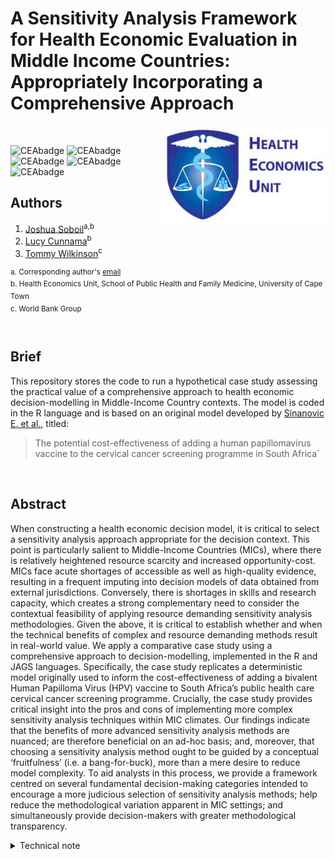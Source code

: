 # A Sensitivity Analysis Framework for Health Economic Evaluation in Middle Income Countries: Appropriately Incorporating a Comprehensive Approach

<img src="misc/logo.jpg" width="260" align="right" />
<br/>

![CEAbadge](https://img.shields.io/github/issues/jSoboil/Dissertation)
![CEAbadge](https://img.shields.io/github/last-commit/jSoboil/Dissertation)
![CEAbadge](https://img.shields.io/github/license/jSoboil/Dissertation)
![CEAbadge](https://img.shields.io/badge/R-v4.0.0+-blue)
![CEAbadge](https://img.shields.io/badge/JAGS-v4.3.0-blue)

## Authors
1. [Joshua Soboil](https://orcid.org/0000-0003-1362-8465)<sup>a,b</sup>
2. [Lucy Cunnama](https://orcid.org/0000-0003-2134-4905)<sup>b</sup>
3. [Tommy Wilkinson](https://orcid.org/0000-0003-0806-2196)<sup>c</sup>

<sup>a. Corresponding author's [email](mailto:soboil.joshua@gmail.com) <br/>
b. Health Economics Unit, School of Public Health and Family Medicine, University of Cape Town <br/>
c. World Bank Group <br/>
<sup>
<br/>

## Brief
This repository stores the code to run a hypothetical case study assessing the practical value of a comprehensive approach to health economic decision-modelling in Middle-Income Country contexts. The model is coded in the R language and is based on an original model developed by [Sinanovic E. et al.](https://doi.org/10.1016/j.vaccine.2009.08.004), titled:

>The potential cost-effectiveness of adding a human papillomavirus vaccine to the cervical cancer screening programme in South Africa`

<br/>

## Abstract
When constructing a health economic decision model, it is critical to select a sensitivity analysis approach appropriate for the decision context. This point is particularly salient to Middle-Income Countries (MICs), where there is relatively heightened resource scarcity and increased opportunity-cost. MICs face acute shortages of accessible as well as high-quality evidence, resulting in a frequent imputing into decision models of data obtained from external jurisdictions. Conversely, there is shortages in skills and research capacity, which creates a strong complementary need to consider the contextual feasibility of applying resource demanding sensitivity analysis methodologies. Given the above, it is critical to establish whether and when the technical benefits of complex and resource demanding methods result in real-world value. We apply a comparative case study using a comprehensive approach to decision-modelling, implemented in the R and JAGS languages. Specifically, the case study replicates a deterministic model originally used to inform the cost-effectiveness of adding a bivalent Human Papilloma Virus (HPV) vaccine to South Africa’s public health care cervical cancer screening programme. Crucially, the case study provides critical insight into the pros and cons of implementing more complex sensitivity analysis techniques within MIC climates. Our findings indicate that the benefits of more advanced sensitivity analysis methods are nuanced; are therefore beneficial on an ad-hoc basis; and, moreover, that choosing a sensitivity analysis method ought to be guided by a conceptual ‘fruitfulness’ (i.e. a bang-for-buck), more than a mere desire to reduce model complexity. To aid analysts in this process, we provide a framework centred on several fundamental decision-making categories intended to encourage a more judicious selection of sensitivity analysis methods; help reduce the methodological variation apparent in MIC settings; and simultaneously provide decision-makers with greater methodological transparency.

<details>
<summary>Technical note</summary>
Before running the model, ensure that the local working directory is set to the location of the .Rproj folder saved on your computer. In RStudio, the easiest way to select the local directory path is by pressing Ctrl + Shift + H. Please download JAGS [here.](https://sourceforge.net/projects/mcmc-jags/files/JAGS/4.x) The coding style throughout the model follows the framework proposed by [Alarid-Escudero F. et al.](https://doi.org/10.1007/s40273-019-00837-x) titled:

>A Need for Change! A Coding Framework for Improving Transparency in Decision Modeling. 


<br/>